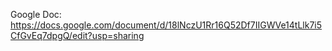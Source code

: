 Google Doc: https://docs.google.com/document/d/18lNczU1Rr16Q52Df7IIGWVe14tLlk7i5CfGvEq7dpgQ/edit?usp=sharing
